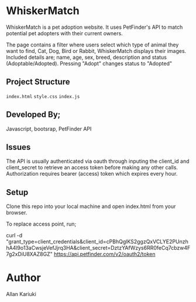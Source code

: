 # WhiskerMatch
WhiskerMatch is a pet adoption website.
It uses PetFinder's API to match potential pet adopters with their current owners.

The page contains a filter where users select which type of animal they want to find, Cat, Dog, Bird or Rabbit, WhiskerMatch displays their images.
Included details are; name, age, sex, breed, description and status (Adoptable/Adopted).
Pressing "Adopt" changes status to "Adopted"

## Project Structure
`index.html`
`style.css`
`index.js`

## Developed By;
Javascript, bootsrap, PetFinder API

## Issues
The API is usually authenticated via oauth through inputing the client_id and client_secret to retrieve an access token before making any other calls.
Authorization requires bearer (access) token which expires every hour.

## Setup
Clone this repo into your local machine and open index.html from your browser.

To replace access point, run; 

curl -d "grant_type=client_credentials&client_id=cPBhQglKS2ggzQxVCLYE2PUnzhhA4l9o13aCwsjeVefJjrq3HA&client_secret=DztzYAfWzys6RR0feCq7cbzw4F7g2xDiU8XAZ8GZ" https://api.petfinder.com/v2/oauth2/token

# Author
Allan Kariuki
